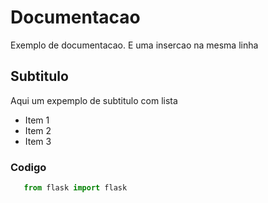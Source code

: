 # Documentacao

Exemplo de documentacao. E uma insercao na mesma linha

## Subtitulo

Aqui um expemplo de subtitulo com lista

- Item 1
- Item 2
- Item 3

### Codigo

```python
   from flask import flask


